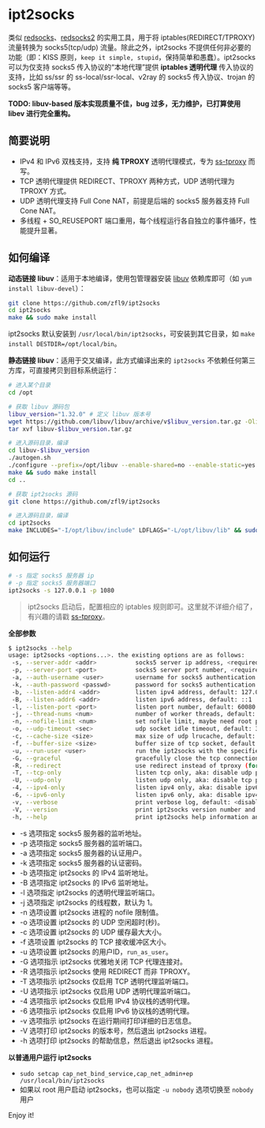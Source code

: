 # ipt2socks
类似 [redsocks](https://github.com/darkk/redsocks)、[redsocks2](https://github.com/semigodking/redsocks) 的实用工具，用于将 iptables(REDIRECT/TPROXY) 流量转换为 socks5(tcp/udp) 流量。除此之外，ipt2socks 不提供任何非必要的功能（即：KISS 原则，`keep it simple, stupid`，保持简单和愚蠢）。ipt2socks 可以为仅支持 socks5 传入协议的“本地代理”提供 **iptables 透明代理** 传入协议的支持，比如 ss/ssr 的 ss-local/ssr-local、v2ray 的 socks5 传入协议、trojan 的 socks5 客户端等等。

**TODO: libuv-based 版本实现质量不佳，bug 过多，无力维护，已打算使用 libev 进行完全重构。**

## 简要说明
- IPv4 和 IPv6 双栈支持，支持 **纯 TPROXY** 透明代理模式，专为 [ss-tproxy](https://github.com/zfl9/ss-tproxy) 而写。
- TCP 透明代理提供 REDIRECT、TPROXY 两种方式，UDP 透明代理为 TPROXY 方式。
- UDP 透明代理支持 Full Cone NAT，前提是后端的 socks5 服务器支持 Full Cone NAT。
- 多线程 + SO_REUSEPORT 端口重用，每个线程运行各自独立的事件循环，性能提升显著。

## 如何编译
**动态链接 libuv**：适用于本地编译，使用包管理器安装 [libuv](https://github.com/libuv/libuv) 依赖库即可（如 `yum install libuv-devel`）：
```bash
git clone https://github.com/zfl9/ipt2socks
cd ipt2socks
make && sudo make install
```
ipt2socks 默认安装到 `/usr/local/bin/ipt2socks`，可安装到其它目录，如 `make install DESTDIR=/opt/local/bin`。

**静态链接 libuv**：适用于交叉编译，此方式编译出来的 `ipt2socks` 不依赖任何第三方库，可直接拷贝到目标系统运行：
```bash
# 进入某个目录
cd /opt

# 获取 libuv 源码包
libuv_version="1.32.0" # 定义 libuv 版本号
wget https://github.com/libuv/libuv/archive/v$libuv_version.tar.gz -Olibuv-$libuv_version.tar.gz
tar xvf libuv-$libuv_version.tar.gz

# 进入源码目录，编译
cd libuv-$libuv_version
./autogen.sh
./configure --prefix=/opt/libuv --enable-shared=no --enable-static=yes CC="gcc -O3"
make && sudo make install
cd ..

# 获取 ipt2socks 源码
git clone https://github.com/zfl9/ipt2socks

# 进入源码目录，编译
cd ipt2socks
make INCLUDES="-I/opt/libuv/include" LDFLAGS="-L/opt/libuv/lib" && sudo make install
```

## 如何运行
```bash
# -s 指定 socks5 服务器 ip
# -p 指定 socks5 服务器端口
ipt2socks -s 127.0.0.1 -p 1080
```
> ipt2socks 启动后，配置相应的 iptables 规则即可。这里就不详细介绍了，有兴趣的请戳 [ss-tproxy](https://github.com/zfl9/ss-tproxy)。

**全部参数**
```bash
$ ipt2socks --help
usage: ipt2socks <options...>. the existing options are as follows:
 -s, --server-addr <addr>           socks5 server ip address, <required>
 -p, --server-port <port>           socks5 server port number, <required>
 -a, --auth-username <user>         username for socks5 authentication
 -k, --auth-password <passwd>       password for socks5 authentication
 -b, --listen-addr4 <addr>          listen ipv4 address, default: 127.0.0.1
 -B, --listen-addr6 <addr>          listen ipv6 address, default: ::1
 -l, --listen-port <port>           listen port number, default: 60080
 -j, --thread-nums <num>            number of worker threads, default: 1
 -n, --nofile-limit <num>           set nofile limit, maybe need root priv
 -o, --udp-timeout <sec>            udp socket idle timeout, default: 300
 -c, --cache-size <size>            max size of udp lrucache, default: 256
 -f, --buffer-size <size>           buffer size of tcp socket, default: 8192
 -u, --run-user <user>              run the ipt2socks with the specified user
 -G, --graceful                     gracefully close the tcp connection pair
 -R, --redirect                     use redirect instead of tproxy (for tcp)
 -T, --tcp-only                     listen tcp only, aka: disable udp proxy
 -U, --udp-only                     listen udp only, aka: disable tcp proxy
 -4, --ipv4-only                    listen ipv4 only, aka: disable ipv6 proxy
 -6, --ipv6-only                    listen ipv6 only, aka: disable ipv4 proxy
 -v, --verbose                      print verbose log, default: <disabled>
 -V, --version                      print ipt2socks version number and exit
 -h, --help                         print ipt2socks help information and exit
```
- -s 选项指定 socks5 服务器的监听地址。
- -p 选项指定 socks5 服务器的监听端口。
- -a 选项指定 socks5 服务器的认证用户。
- -k 选项指定 socks5 服务器的认证密码。
- -b 选项指定 ipt2socks 的 IPv4 监听地址。
- -B 选项指定 ipt2socks 的 IPv6 监听地址。
- -l 选项指定 ipt2socks 的透明代理监听端口。
- -j 选项指定 ipt2socks 的线程数，默认为 1。
- -n 选项设置 ipt2socks 进程的 nofile 限制值。
- -o 选项设置 ipt2socks 的 UDP 空闲超时(秒)。
- -c 选项设置 ipt2socks 的 UDP 缓存最大大小。
- -f 选项设置 ipt2socks 的 TCP 接收缓冲区大小。
- -u 选项设置 ipt2socks 的用户ID，`run_as_user`。
- -G 选项指示 ipt2socks 优雅地关闭 TCP 代理连接对。
- -R 选项指示 ipt2socks 使用 REDIRECT 而非 TPROXY。
- -T 选项指示 ipt2socks 仅启用 TCP 透明代理监听端口。
- -U 选项指示 ipt2socks 仅启用 UDP 透明代理监听端口。
- -4 选项指示 ipt2socks 仅启用 IPv4 协议栈的透明代理。
- -6 选项指示 ipt2socks 仅启用 IPv6 协议栈的透明代理。
- -v 选项指示 ipt2socks 在运行期间打印详细的日志信息。
- -V 选项打印 ipt2socks 的版本号，然后退出 ipt2socks 进程。
- -h 选项打印 ipt2socks 的帮助信息，然后退出 ipt2socks 进程。

**以普通用户运行 ipt2socks**
- `sudo setcap cap_net_bind_service,cap_net_admin+ep /usr/local/bin/ipt2socks`
- 如果以 root 用户启动 ipt2socks，也可以指定 `-u nobody` 选项切换至 `nobody` 用户

Enjoy it!
